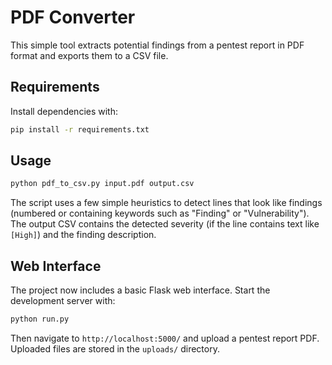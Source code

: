 # PDF Converter

This simple tool extracts potential findings from a pentest report in PDF format and exports them to a CSV file.

## Requirements

Install dependencies with:

```bash
pip install -r requirements.txt
```

## Usage

```bash
python pdf_to_csv.py input.pdf output.csv
```

The script uses a few simple heuristics to detect lines that look like findings (numbered or containing keywords such as "Finding" or "Vulnerability"). The output CSV contains the detected severity (if the line contains text like `[High]`) and the finding description.


## Web Interface

The project now includes a basic Flask web interface. Start the development server with:

```bash
python run.py
```

Then navigate to `http://localhost:5000/` and upload a pentest report PDF. Uploaded files are stored in the `uploads/` directory.
